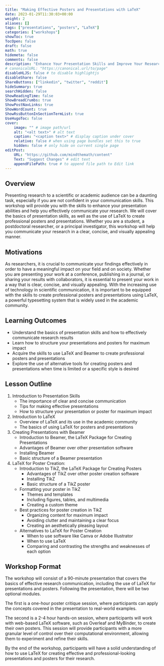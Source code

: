 ```yaml
---
title: "Making Effective Posters and Presentations with LaTeX"
date: 2023-01-29T11:30:03+00:00
weight: 2
aliases: []
tags: ["presentations", "posters", "LaTeX"]
categories: ["workshops"]
showToc: true
TocOpen: false
draft: false
math: true
hidemeta: false
comments: false
description: "Enhance Your Presentation Skills and Improve Your Research Communication with LaTeX"
# canonicalURL: "https://canonical.url/to/page"
disableHLJS: false # to disable highlightjs
disableShare: false
ShareButtons: ["linkedin", "twitter", "reddit"]
hideSummary: true
searchHidden: false
ShowReadingTime: false
ShowBreadCrumbs: true
ShowPostNavLinks: true
ShowWordCount: true
ShowRssButtonInSectionTermList: true
UseHugoToc: false
cover:
    image: "" # image path/url
    alt: "<alt text>" # alt text
    caption: "<caption text>" # display caption under cover
    relative: false # when using page bundles set this to true
    hidden: false # only hide on current single page
editPost:
    URL: "https://github.com/mindthemath/content"
    Text: "Suggest Changes" # edit text
    appendFilePath: true # to append file path to Edit link
---
```


## Overview

Presenting research to a scientific or academic audience can be a daunting task, especially if you are not confident in your communication skills. This workshop will provide you with the skills to enhance your presentation abilities and help you effectively communicate your research. We will cover the basics of presentation skills, as well as the use of LaTeX to create professional posters and presentations. Whether you are a student, a postdoctoral researcher, or a principal investigator, this workshop will help you communicate your research in a clear, concise, and visually appealing manner.

## Motivations

As researchers, it is crucial to communicate your findings effectively in order to have a meaningful impact on your field and on society. Whether you are presenting your work at a conference, publishing in a journal, or sharing your results with collaborators, it is essential to present your work in a way that is clear, concise, and visually appealing. With the increasing use of technology in scientific communication, it is important to be equipped with the skills to create professional posters and presentations using LaTeX, a powerful typesetting system that is widely used in the academic community.

## Learning Outcomes

- Understand the basics of presentation skills and how to effectively communicate research results
- Learn how to structure your presentations and posters for maximum impact
- Acquire the skills to use LaTeX and Beamer to create professional posters and presentations
- Explore the use of alternative tools for creating posters and presentations when time is limited or a specific style is desired

## Lesson Outline

1. Introduction to Presentation Skills
    - The importance of clear and concise communication
    - Tips for making effective presentations
    - How to structure your presentation or poster for maximum impact
2. Introduction to LaTeX
    - Overview of LaTeX and its use in the academic community
    - The basics of using LaTeX for posters and presentations
3. Creating Presentations with Beamer
   - Introduction to Beamer, the LaTeX Package for Creating Presentations
   - Advantages of Beamer over other presentation software
   - Installing Beamer
   - Basic structure of a Beamer presentation
4. LaTeX for Poster Creation:
   * Introduction to TikZ, the LaTeX Package for Creating Posters
     - Advantages of TikZ over other poster creation software
     - Installing TikZ
     - Basic structure of a TikZ poster
   * Formatting your poster in TikZ
     - Themes and templates
     - Including figures, tables, and multimedia
     - Creating a custom theme
   * Best practices for poster creation in TikZ
     - Organizing content for maximum impact
     - Avoiding clutter and maintaining a clear focus
     - Creating an aesthetically pleasing layout
   * Alternatives to LaTeX for Poster Creation
     - When to use software like Canva or Adobe Illustrator
     - When to use LaTeX
     - Comparing and contrasting the strengths and weaknesses of each option

## Workshop Format
The workshop will consist of a 90-minute presentation that covers the basics of effective research communication, including the use of LaTeX for presentations and posters. Following the presentation, there will be two optional modules. 

The first is a one-hour poster critique session, where participants can apply the concepts covered in the presentation to real-world examples. 

The second is a 2-4 hour hands-on session, where participants will work with web-based LaTeX software, such as Overleaf and MyBinder, to create their own posters. This session will provide participants with a more granular level of control over their computational environment, allowing them to experiment and refine their skills.

By the end of the workshop, participants will have a solid understanding of how to use LaTeX for creating effective and professional-looking presentations and posters for their research.
